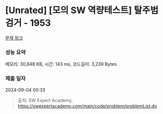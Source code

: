 # [Unrated] [모의 SW 역량테스트] 탈주범 검거 - 1953 

[문제 링크](https://swexpertacademy.com/main/code/problem/problemDetail.do?contestProbId=AV5PpLlKAQ4DFAUq) 

### 성능 요약

메모리: 30,648 KB, 시간: 143 ms, 코드길이: 3,239 Bytes

### 제출 일자

2024-09-04 00:33



> 출처: SW Expert Academy, https://swexpertacademy.com/main/code/problem/problemList.do